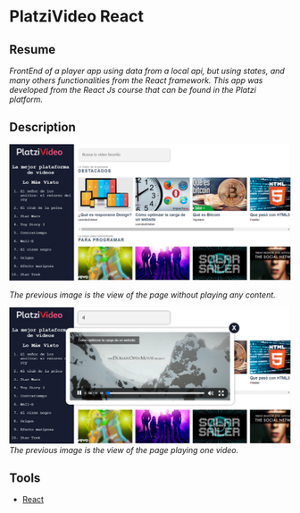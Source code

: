 # PlatziVideo React

## Resume

_FrontEnd of a player app using data from a local api, but using states, and many others functionalities from the React framework. This app was developed from the React Js course that can be found in the Platzi platform._

## Description
![View 1](https://github.com/rogergarciaz/PlatziVideo-ReactFront/blob/master/view1.PNG)

_The previous image is the view of the page without playing any content._

![View 2](https://github.com/rogergarciaz/PlatziVideo-ReactFront/blob/master/view2.PNG)
_The previous image is the view of the page playing one video._

## Tools
* [React](https://en.reactjs.org/)
